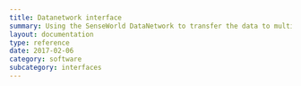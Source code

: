 ```yaml
---
title: Datanetwork interface
summary: Using the SenseWorld DataNetwork to transfer the data to multiple clients using the DataNetwork framework.
layout: documentation
type: reference
date: 2017-02-06
category: software
subcategory: interfaces
---
```



